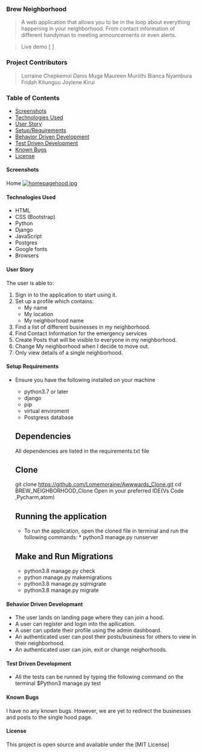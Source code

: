 ### Brew Neighborhood

> A web application that allows you to be in the loop about everything happening in your neighborhood. From contact information of different handyman to meeting announcements or even alerts.

> Live demo [ ]

### Project Contributors

> Lorraine Chepkemoi
> Danis Muga
> Maureen Muriithi
> Bianca Nyambura
> Fridah Kitunguu
> Joylene Kirui

### Table of Contents

- [Screenshots](#screenshots)
- [Technologies Used](#technologies-used)
- [User Story](#user-story)
- [Setup/Requirements](#setup/requirements)
- [Behavior Driven Development](#test-driven-development)
- [Test Driven Development](#test-driven-development)
- [Known Bugs](#known-bugs)
- [License](#license)


#### Screenshots
Home
[![homepagehood.jpg](https://i.postimg.cc/C1JHH1by/homepagehood.jpg)](https://postimg.cc/mzzHTTdV)

#### Technologies Used

- HTML
- CSS (Bootstrap)
- Python
- Django
- JavaScript
- Postgres
- Google fonts
- Browsers

#### User Story
The user is able to:
1. Sign in to the application to start using it.
2. Set up a profile which contains:
    - My name
    - My location
    - My neighborhood name
3. Find a list of different businesses in my neighborhood.
4. Find Contact Information for the emergency services
5. Create Posts that will be visible to everyone in my neighborhood.
6. Change My neighborhood when I decide to move out.
7. Only view details of a single neighborhood.

#### Setup Requirements 
- Ensure you have the following installed on your machine
    - python3.7 or later
    - django
    - pip
    - virtual enviroment
    - Postgress database

    ## Dependencies
    All dependencies are listed in the requirements.txt file

    ## Clone
    git clone https://github.com/Lomemoraine/Awwwards_Clone.git
    cd BREW_NEIGHBORHOOD_Clone
    Open in your preferred IDE(Vs Code ,Pycharm,atom)

    ## Running the application
    - To run the application, open the cloned file in terminal and run the following commands: * python3 manage.py runserver

    ## Make and Run Migrations

    * python3.8 manage.py check
    * python manage.py makemigrations 
    * python3.8 manage.py sqlmigrate 
    * python3.8 manage.py migrate

#### Behavior Driven Developmant
- The user lands on landing page where they can join a hood.
- A user can register and login into the apllication.
- A user can update their profile using the admin dashboard.
- An authenticated user can post their posts/business for others to view in their neighborhood.
- An authenticated user can join, exit or change neighorhoods.


#### Test Driven Development
- All the tests can be runned by typing the following command on the terminal $Python3 manage.py test

#### Known Bugs

I have no any known bugs.
However, we are yet to redirect the businesses and posts to the single hood page.

#### License

This project is open source and available under the [MIT License]